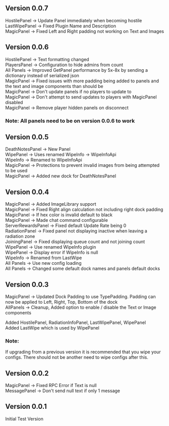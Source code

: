 ## Version 0.0.7
HostilePanel -> Update Panel immediately when becoming hostile  
LastWipePanel -> Fixed Plugin Name and Description  
MagicPanel -> Fixed Left and Right padding not working on Text and Images

## Version 0.0.6
HostilePanel -> Text formatting changed  
PlayersPanel -> Configuration to hide admins from count  
All Panels -> Improved GetPanel performance by 5x-8x by sending a dictionary instead of serialized json  
MagicPanel -> Fixed issues with more padding being added to panels and the text and image components than should be  
MagicPanel -> Don't update panels if no players to update to  
MagicPanel -> Don't attempt to send updates to players with MagicPanel disabled  
MagicPanel -> Remove player hidden panels on disconnect  

### Note: All panels need to be on version 0.0.6 to work

## Version 0.0.5
DeathNotesPanel -> New Panel  
WipePanel -> Uses renamed WipeInfo -> WipeInfoApi  
WipeInfo -> Renamed to WipeInfoApi  
MagicPanel -> Protections to prevent invalid images from being attempted to be used  
MagicPanel -> Added new dock for DeathNotesPanel  

## Version 0.0.4
MagicPanel -> Added ImageLibrary support  
MagicPanel -> Fixed Right align calculation not including right dock padding  
MagicPanel -> If hex color is invalid default to black  
MagicPanel -> Made chat command configurable  
ServerRewardsPanel -> Fixed default Update Rate being 0  
RadiationPanel -> Fixed panel not displaying inactive when leaving a radiation zone  
JoiningPanel -> Fixed displaying queue count and not joining count  
WipePanel -> Use renamed WipeInfo plugin  
WipePanel -> Display error if WipeInfo is null  
WipeInfo -> Renamed from LastWipe  
All Panels -> Use new config loading  
All Panels -> Changed some default dock names and panels default docks  


## Version 0.0.3

MagicPanel -> Updated Dock Padding to use TypePadding. Padding can now be applied to Left, Right, Top, Bottom of the dock  
AllPanels -> Cleanup, Added option to enable / disable the Text or Image components
  
Added HostilePanel, RadiationInfoPanel, LastWipePanel, WipePanel  
Added LastWipe which is used by WipePanel

### Note:
If upgrading from a previous version it is recommended that you wipe your configs. There should not be another need to wipe configs after this.

## Version 0.0.2
MagicPanel -> Fixed RPC Error if Text is null  
MessagePanel -> Don't send null text if only 1 message

## Version 0.0.1
Initial Test Version